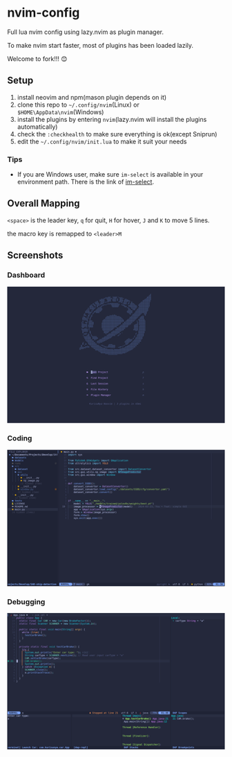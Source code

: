 # nvim-config

Full lua nvim config using lazy.nvim as plugin manager.

To make nvim start faster, most of plugins has been loaded lazily.

Welcome to fork!!! 😊

## Setup

1. install neovim and npm(mason plugin depends on it)
2. clone this repo to `~/.config/nvim`(Linux) or `$HOME\AppData\nvim`(Windows)
3. install the plugins by entering `nvim`(lazy.nvim will install the plugins automatically)
4. check the `:checkhealth` to make sure everything is ok(except Sniprun)
5. edit the `~/.config/nvim/init.lua` to make it suit your needs

### Tips

* If you are Windows user, make sure `im-select` is available in your environment path. There is the link of [im-select](https://github.com/daipeihust/im-select).

## Overall Mapping

`<space>` is the leader key, `q` for quit, `H` for hover, `J` and `K` to move 5 lines.

the macro key is remapped to `<leader>M`

## Screenshots

### Dashboard

![dashboard](./assert/dashboard.png)

### Coding

![coding](./assert/coding.png)

### Debugging

![debugging](./assert/debugging.png)
